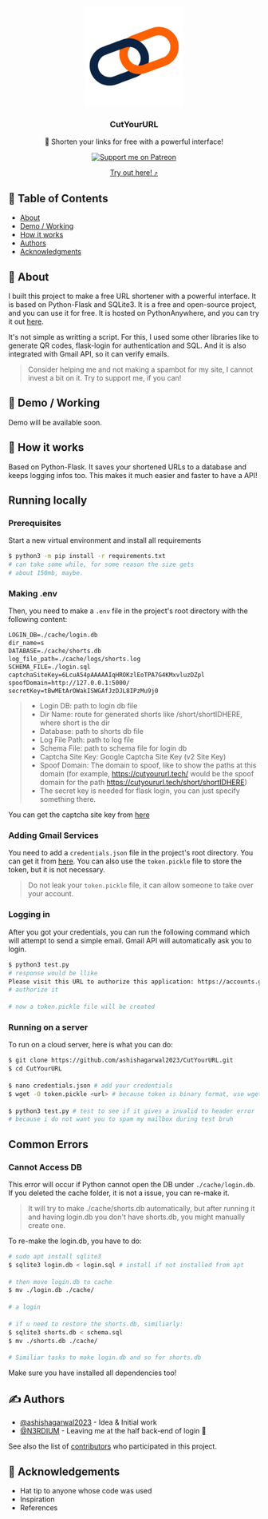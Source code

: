 <p align="center">
  <a href="https://cutyoururl.pythonanywhere.com" rel="noopener">
 <img width=200px height=200px src="static/CutYourURL.png" alt="CutYourURL Logo"></a>
</p>
<h3 align="center">CutYourURL</h3>
<p align="center"> 🤖 Shorten your links for free with a powerful interface!
    <br>
</p>
<div align="center">

[![Support me on Patreon](https://img.shields.io/endpoint.svg?url=https%3A%2F%2Fshieldsio-patreon.vercel.app%2Fapi%3Fusername%3Dashish_agarwal%26type%3Dpledges&style=flat)](https://patreon.com/ashish_agarwal)

[Try out here! ⤴](https://cutyoururl.pythonanywhere.com)

</div>

## 📝 Table of Contents

- [About](#about)
- [Demo / Working](#demo)
- [How it works](#working)
- [Authors](#authors)
- [Acknowledgments](#acknowledgement)

## 🧐 About <a name = "about"></a>

I built this project to make a free URL shortener with a powerful interface. It is based on Python-Flask and SQLite3. It is a free and open-source project, and you can use it for free. It is hosted on PythonAnywhere, and you can try it out [here](https://cutyoururl.pythonanywhere.com).

It's not simple as writting a script. For this, I used some other libraries like to generate QR codes, flask-login for authentication and SQL. And it is also integrated with Gmail API, so it can verify emails.

> Consider helping me and not making a spambot for my site, I cannot invest a bit on it. Try to support me, if you can!

## 🎥 Demo / Working <a name = "demo"></a>

Demo will be available soon.

## 💭 How it works <a name = "working"></a>

Based on Python-Flask. It saves your shortened URLs to a database and keeps logging infos too. This makes it much easier and faster to have a API!

## Running locally
### Prerequisites

Start a new virtual environment and install all requirements

```bash
$ python3 -m pip install -r requirements.txt
# can take some while, for some reason the size gets
# about 150mb, maybe.
```
### Making .env
Then, you need to make a `.env` file in the project's root directory with the following content:
```env
LOGIN_DB=./cache/login.db
dir_name=s
DATABASE=./cache/shorts.db
log_file_path=./cache/logs/shorts.log
SCHEMA_FILE=./login.sql
captchaSiteKey=6LcuA54pAAAAAIqHROKzlEoTPA7G4KMxvluzDZpl
spoofDomain=http://127.0.0.1:5000/
secretKey=tBwMEtArOWakISWGAfJzDJL8IPzMu9j0
```
> - Login DB: path to login db file
> - Dir Name: route for generated shorts like /short/shortIDHERE, where short is the dir
> - Database: path to shorts db file
> - Log File Path: path to log file
> - Schema File: path to schema file for login db
> - Captcha Site Key: Google Captcha Site Key (v2 Site Key)
> - Spoof Domain: The domain to spoof, like to show the paths at this domain (for example, https://cutyoururl.tech/ would be the spoof domain for the path https://cutyoururl.tech/short/shortIDHERE)
> - The secret key is needed for flask login, you can just specify something there.

You can get the captcha site key from [here](https://www.google.com/recaptcha/admin/create)

### Adding Gmail Services
You need to add a `credentials.json` file in the project's root directory. You can get it from [here](https://developers.google.com/gmail/api/quickstart/python). You can also use the `token.pickle` file to store the token, but it is not necessary.

> Do not leak your `token.pickle` file, it can allow someone to take over your account.

### Logging in
After you got your credentials, you can run the following command which will attempt to send a simple email. Gmail API will automatically ask you to login.

```bash
$ python3 test.py
# response would be llike
Please visit this URL to authorize this application: https://accounts.google.com/o/oauth2/auth
# authorize it

# now a token.pickle file will be created
```

### Running on a server
To run on a cloud server, here is what you can do:
```bash
$ git clone https://github.com/ashishagarwal2023/CutYourURL.git
$ cd CutYourURL

$ nano credentials.json # add your credentials
$ wget -O token.pickle <url> # because token is binary format, use wget and save it

$ python3 test.py # test to see if it gives a invalid to header error
# because i do not want you to spam my mailbox during test bruh
```

## Common Errors
### Cannot Access DB
This error will occur if Python cannot open the DB under `./cache/login.db`. If you deleted the cache folder, it is not a issue, you can re-make it.
> It will try to make ./cache/shorts.db automatically, but after running it and having login.db you don't have shorts.db, you might manually create one.

To re-make the login.db, you have to do:
```bash
# sudo apt install sqlite3
$ sqlite3 login.db < login.sql # install if not installed from apt

# then move login.db to cache
$ mv ./login.db ./cache/

# a login

# if u need to restore the shorts.db, similiarly:
$ sqlite3 shorts.db < schema.sql
$ mv ./shorts.db ./cache/

# Similiar tasks to make login.db and so for shorts.db
```

Make sure you have installed all dependencies too!

## ✍️ Authors <a name = "authors"></a>

- [@ashishagarwal2023](https://github.com/ashishagarwal2023) - Idea & Initial work
- [@N3RDIUM](https://github.com/N3RDIUM) - Leaving me at the half back-end of login 🤣

See also the list of [contributors](https://github.com/ashishagarwal2023/cutyoururl/contributors) who participated in this project.

## 🎉 Acknowledgements <a name = "acknowledgement"></a>

- Hat tip to anyone whose code was used
- Inspiration
- References

